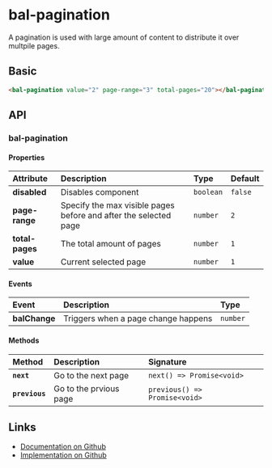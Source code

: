 # bal-pagination

<!-- START: human documentation top -->

A pagination is used with large amount of content to distribute it over multpile pages.

<!-- END: human documentation top -->

## Basic

<ClientOnly>  <docs-demo-bal-pagination-70></docs-demo-bal-pagination-70></ClientOnly>

```html
<bal-pagination value="2" page-range="3" total-pages="20"></bal-pagination>
```


## API

### bal-pagination

#### Properties

| Attribute       | Description                                                      | Type      | Default |
| :-------------- | :--------------------------------------------------------------- | :-------- | :------ |
| **disabled**    | Disables component                                               | `boolean` | `false` |
| **page-range**  | Specify the max visible pages before and after the selected page | `number`  | `2`     |
| **total-pages** | The total amount of pages                                        | `number`  | `1`     |
| **value**       | Current selected page                                            | `number`  | `1`     |

#### Events

| Event         | Description                         | Type     |
| :------------ | :---------------------------------- | :------- |
| **balChange** | Triggers when a page change happens | `number` |

#### Methods

| Method         | Description            | Signature                     |
| :------------- | :--------------------- | :---------------------------- |
| **`next`**     | Go to the next page    | `next() => Promise<void>`     |
| **`previous`** | Go to the prvious page | `previous() => Promise<void>` |



<!-- START: human documentation bottom -->

<!-- END: human documentation bottom -->


## Links

* [Documentation on Github](https://github.com/baloise/ui-library/blob/master/docs/src/components/components/bal-pagination.md)
* [Implementation on Github](https://github.com/baloise/ui-library/blob/master/packages/library/src/components/bal-pagination)
